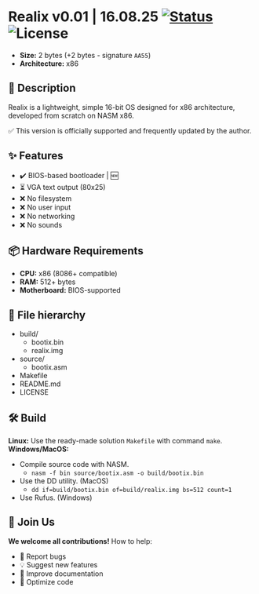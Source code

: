 # Realix v0.01 | 16.08.25 [![Status](https://img.shields.io/badge/status-active-brightgreen)](https://github.com/NightFox-YT/Realix) ![License](https://img.shields.io/github/license/NightFox-YT/Realix)
- **Size:** 2 bytes (+2 bytes - signature `AA55`)
- **Architecture:** x86

## 📌 Description
Realix is a lightweight, simple 16-bit OS designed for x86 architecture, developed from scratch on NASM x86.

✅ This version is officially supported and frequently updated by the author.

## ✨ Features
- ✔️ BIOS-based bootloader | 🆕
- ⏳ VGA text output (80x25)
- ❌ No filesystem
- ❌ No user input
- ❌ No networking
- ❌ No sounds

## 📦 Hardware Requirements
- **CPU:** x86 (8086+ compatible)
- **RAM:** 512+ bytes
- **Motherboard:** BIOS-supported

## 📂 File hierarchy
- build/
  - bootix.bin
  - realix.img
- source/
  - bootix.asm
- Makefile
- README.md
- LICENSE

## 🛠 Build
**Linux:** Use the ready-made solution `Makefile` with command `make`.
<br/>**Windows/MacOS:**
  - Compile source code with NASM.
    - `nasm -f bin source/bootix.asm -o build/bootix.bin`
  - Use the DD utility. (MacOS)
    - `dd if=build/bootix.bin of=build/realix.img bs=512 count=1`
  - Use Rufus. (Windows)

## 🙌 Join Us
**We welcome all contributions!**
How to help:
- 🐞 Report bugs
- 💡 Suggest new features
- 📝 Improve documentation
- 🔧 Optimize code